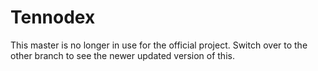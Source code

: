 # Tennodex
 This master is no longer in use for the official project. Switch over to the other branch to see the newer updated version of this. 
 
